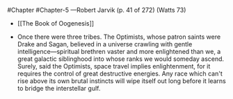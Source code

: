 #Chapter #Chapter-5
—Robert Jarvik (p. 41 of 272) (Watts 73)

* [[The Book of Oogenesis]]


* Once there were three tribes. The Optimists, whose patron saints were Drake and Sagan, believed in a
universe crawling with gentle intelligence—spiritual brethren vaster and more enlightened than we, a
great galactic siblinghood into whose ranks we would someday ascend. Surely, said the Optimists,
space travel implies enlightenment, for it requires the control of great destructive energies. Any race
which can't rise above its own brutal instincts will wipe itself out long before it learns to bridge the
interstellar gulf.
